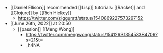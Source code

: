 - [[Daniel Ellison]] recommended [[Lisp]] tutorials: [[Racket]] and [[Clojure]] by [[Rich Hickey]]
    - https://twitter.com/zigguratt/status/1540869227573297152
- [[June 26th, 2022]] at 20:50
    - [[passion]] [[Meng Wong]]
        - https://twitter.com/mengwong/status/1541263135453384706?s=21&t=
        - _h4NA
